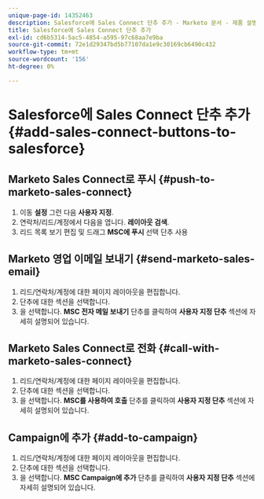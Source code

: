 ```yaml
---
unique-page-id: 14352463
description: Salesforce에 Sales Connect 단추 추가 - Marketo 문서 - 제품 설명서
title: Salesforce에 Sales Connect 단추 추가
exl-id: cd6b5314-5ac5-4854-a595-97c68aa7e9ba
source-git-commit: 72e1d29347bd5b77107da1e9c30169cb6490c432
workflow-type: tm+mt
source-wordcount: '156'
ht-degree: 0%

---
```


# Salesforce에 Sales Connect 단추 추가 {#add-sales-connect-buttons-to-salesforce}

## Marketo Sales Connect로 푸시 {#push-to-marketo-sales-connect}

1. 이동 **설정** 그런 다음 **사용자 지정**.
1. 연락처/리드/계정에서 다음을 엽니다. **레이아웃 검색**.
1. 리드 목록 보기 편집 및 드래그 **MSC에 푸시** 선택 단추 사용

## Marketo 영업 이메일 보내기 {#send-marketo-sales-email}

1. 리드/연락처/계정에 대한 페이지 레이아웃을 편집합니다.
1. 단추에 대한 섹션을 선택합니다.
1. 을 선택합니다. **MSC 전자 메일 보내기** 단추를 클릭하여 **사용자 지정 단추** 섹션에 자세히 설명되어 있습니다.

## Marketo Sales Connect로 전화 {#call-with-marketo-sales-connect}

1. 리드/연락처/계정에 대한 페이지 레이아웃을 편집합니다.
1. 단추에 대한 섹션을 선택합니다.
1. 을 선택합니다. **MSC를 사용하여 호출** 단추를 클릭하여 **사용자 지정 단추** 섹션에 자세히 설명되어 있습니다.

## Campaign에 추가 {#add-to-campaign}

1. 리드/연락처/계정에 대한 페이지 레이아웃을 편집합니다.
1. 단추에 대한 섹션을 선택합니다.
1. 을 선택합니다. **MSC Campaign에 추가** 단추를 클릭하여 **사용자 지정 단추** 섹션에 자세히 설명되어 있습니다.
